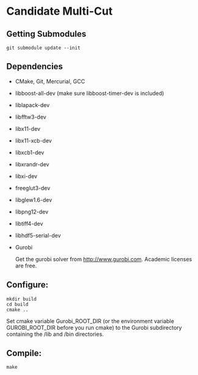 Candidate Multi-Cut
===================

Getting Submodules
------------------

  ```
  git submodule update --init
  ```

Dependencies
------------

  * CMake, Git, Mercurial, GCC
  * libboost-all-dev (make sure libboost-timer-dev is included)
  * liblapack-dev
  * libfftw3-dev
  * libx11-dev
  * libx11-xcb-dev
  * libxcb1-dev
  * libxrandr-dev
  * libxi-dev
  * freeglut3-dev
  * libglew1.6-dev
  * libpng12-dev
  * libtiff4-dev
  * libhdf5-serial-dev
  * Gurobi

    Get the gurobi solver from http://www.gurobi.com. Academic licenses are free.

Configure:
----------

  ```
  mkdir build
  cd build
  cmake ..
  ```

  Set cmake variable Gurobi_ROOT_DIR (or the environment variable
  GUROBI_ROOT_DIR before you run cmake) to the Gurobi subdirectory containing
  the /lib and /bin directories.

Compile:
--------

  ```
  make
  ```

